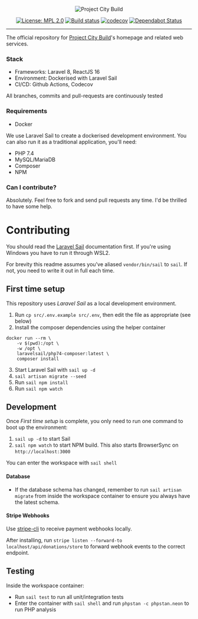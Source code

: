 <p align="center">
    <img src="https://projectcitybuild.com/assets/images/logo.png" alt="Project City Build"/>
</p>

<p align="center">
    <a href="https://opensource.org/licenses/MPL-2.0"><img src="https://img.shields.io/badge/License-MPL%202.0-brightgreen.svg" alt="License: MPL 2.0"></a>
    <a href="https://github.com/projectcitybuild/web/actions?query=workflow%3A%22PHP+Test%22"><img src="https://github.com/projectcitybuild/web/workflows/PHP%20Test/badge.svg?branch=dev" alt="Build status"></a>
    <a href="https://codecov.io/gh/projectcitybuild/web/"><img src="https://codecov.io/gh/projectcitybuild/web/branch/master/graph/badge.svg" alt="codecov"></a>
    <a href="https://dependabot.com"><img src="https://api.dependabot.com/badges/status?host=github&repo=projectcitybuild/web" alt="Dependabot Status"></a>
</p>

---

The official repository for [Project City Build](https://projectcitybuild.com)'s homepage and related web services.

### Stack
* Frameworks: Laravel 8, ReactJS 16
* Environment: Dockerised with Laravel Sail
* CI/CD: Github Actions, Codecov

All branches, commits and pull-requests are continuously tested

### Requirements
* Docker

We use Laravel Sail to create a dockerised development environment. You can also run it as a traditional application, you'll need:

* PHP 7.4
* MySQL/MariaDB
* Composer
* NPM

### Can I contribute?
Absolutely. Feel free to fork and send pull requests any time. I'd be thrilled to have some help.

# Contributing

You should read the [Laravel Sail](https://laravel.com/docs/8.x/sail) documentation first. If you're using Windows you have to run it through WSL2.

For brevity this readme assumes you've aliased `vendor/bin/sail` to `sail`. If not, you need to write it out in full each time.

## First time setup
This repository uses *Laravel Sail* as a local development environment.

1. Run `cp src/.env.example src/.env`, then edit the file as appropriate (see below)
2. Install the composer dependencies using the helper container
```
docker run --rm \
    -v $(pwd):/opt \
    -w /opt \
    laravelsail/php74-composer:latest \
    composer install
```

3. Start Laravel Sail with `sail up -d`
4. `sail artisan migrate --seed`
5. Run `sail npm install`
6. Run `sail npm watch`

## Development
Once *First time setup* is complete, you only need to run one command to boot up the environment:

1. `sail up -d` to start Sail
2. `sail npm watch` to start NPM build. This also starts BrowserSync on `http://localhost:3000`

You can enter the workspace with `sail shell`

#### Database
* If the database schema has changed, remember to run `sail artisan migrate` from inside the workspace container to ensure you always have the latest schema.

#### Stripe Webhooks
Use [stripe-cli](https://stripe.com/docs/stripe-cli) to receive payment webhooks locally.

After installing, run `stripe listen --forward-to localhost/api/donations/store` to forward webhook events to the correct endpoint.

## Testing
Inside the workspace container:
* Run `sail test` to run all unit/integration tests
* Enter the container with `sail shell` and run `phpstan -c phpstan.neon` to run PHP analysis
